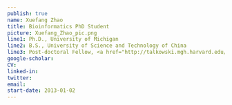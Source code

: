 ```yaml
---
publish: true
name: Xuefang Zhao
title: Bioinformatics PhD Student
picture: Xuefang_Zhao_pic.png
line1: Ph.D., University of Michigan
line2: B.S., University of Science and Technology of China 
line3: Post-doctoral Fellow, <a href="http://talkowski.mgh.harvard.edu/">Talkowski Lab</a>
google-scholar: 
CV:
linked-in: 
twitter:
email:
start-date: 2013-01-02
---
```

